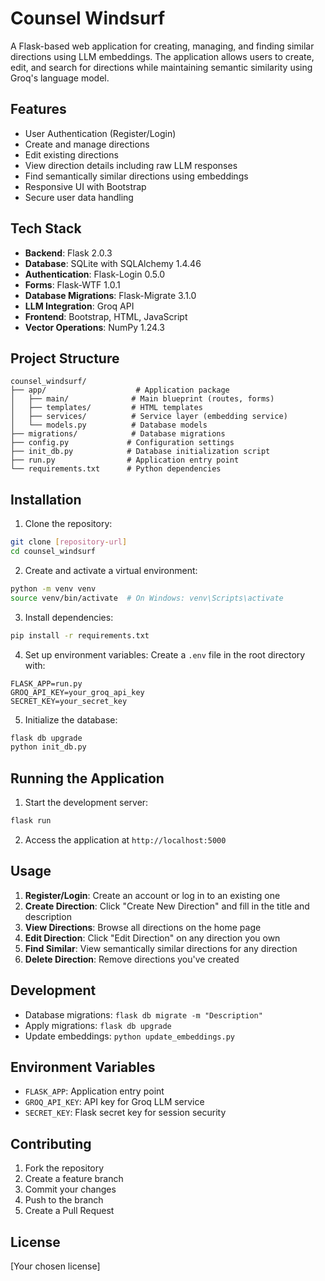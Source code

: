 # Counsel Windsurf

A Flask-based web application for creating, managing, and finding similar directions using LLM embeddings. The application allows users to create, edit, and search for directions while maintaining semantic similarity using Groq's language model.

## Features

- User Authentication (Register/Login)
- Create and manage directions
- Edit existing directions
- View direction details including raw LLM responses
- Find semantically similar directions using embeddings
- Responsive UI with Bootstrap
- Secure user data handling

## Tech Stack

- **Backend**: Flask 2.0.3
- **Database**: SQLite with SQLAlchemy 1.4.46
- **Authentication**: Flask-Login 0.5.0
- **Forms**: Flask-WTF 1.0.1
- **Database Migrations**: Flask-Migrate 3.1.0
- **LLM Integration**: Groq API
- **Frontend**: Bootstrap, HTML, JavaScript
- **Vector Operations**: NumPy 1.24.3

## Project Structure

```
counsel_windsurf/
├── app/                    # Application package
│   ├── main/              # Main blueprint (routes, forms)
│   ├── templates/         # HTML templates
│   ├── services/          # Service layer (embedding service)
│   └── models.py          # Database models
├── migrations/            # Database migrations
├── config.py             # Configuration settings
├── init_db.py            # Database initialization script
├── run.py                # Application entry point
└── requirements.txt      # Python dependencies
```

## Installation

1. Clone the repository:
```bash
git clone [repository-url]
cd counsel_windsurf
```

2. Create and activate a virtual environment:
```bash
python -m venv venv
source venv/bin/activate  # On Windows: venv\Scripts\activate
```

3. Install dependencies:
```bash
pip install -r requirements.txt
```

4. Set up environment variables:
Create a `.env` file in the root directory with:
```
FLASK_APP=run.py
GROQ_API_KEY=your_groq_api_key
SECRET_KEY=your_secret_key
```

5. Initialize the database:
```bash
flask db upgrade
python init_db.py
```

## Running the Application

1. Start the development server:
```bash
flask run
```

2. Access the application at `http://localhost:5000`

## Usage

1. **Register/Login**: Create an account or log in to an existing one
2. **Create Direction**: Click "Create New Direction" and fill in the title and description
3. **View Directions**: Browse all directions on the home page
4. **Edit Direction**: Click "Edit Direction" on any direction you own
5. **Find Similar**: View semantically similar directions for any direction
6. **Delete Direction**: Remove directions you've created

## Development

- Database migrations: `flask db migrate -m "Description"`
- Apply migrations: `flask db upgrade`
- Update embeddings: `python update_embeddings.py`

## Environment Variables

- `FLASK_APP`: Application entry point
- `GROQ_API_KEY`: API key for Groq LLM service
- `SECRET_KEY`: Flask secret key for session security

## Contributing

1. Fork the repository
2. Create a feature branch
3. Commit your changes
4. Push to the branch
5. Create a Pull Request

## License

[Your chosen license]
